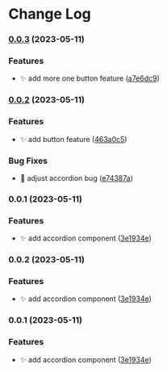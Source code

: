 # Change Log
### [0.0.3](https://github.com/bfutema/devstream-adm-next-13-vitest/compare/v0.0.2...v0.0.3) (2023-05-11)


### Features

* :sparkles: add more one button feature ([a7e6dc9](https://github.com/bfutema/devstream-adm-next-13-vitest/commit/a7e6dc992478282e706393edee19d0438ddc184e))

### [0.0.2](https://github.com/bfutema/devstream-adm-next-13-vitest/compare/v0.0.1...v0.0.2) (2023-05-11)


### Features

* :sparkles: add button feature ([463a0c5](https://github.com/bfutema/devstream-adm-next-13-vitest/commit/463a0c52e9e7e7cbda6f3bea133d40e8db7e1e77))


### Bug Fixes

* :hammer: adjust accordion bug ([e74387a](https://github.com/bfutema/devstream-adm-next-13-vitest/commit/e74387aecf02b44ce8f5a7eeed35314ef1bd555e))

### 0.0.1 (2023-05-11)


### Features

* :sparkles: add accordion component ([3e1934e](https://github.com/bfutema/devstream-adm-next-13-vitest/commit/3e1934e1fa4ca65341fcd5483a622663b693a8cc))

### 0.0.2 (2023-05-11)


### Features

* :sparkles: add accordion component ([3e1934e](https://github.com/bfutema/devstream-adm-next-13-vitest/commit/3e1934e1fa4ca65341fcd5483a622663b693a8cc))

### 0.0.1 (2023-05-11)


### Features

* :sparkles: add accordion component ([3e1934e](https://github.com/bfutema/devstream-adm-next-13-vitest/commit/3e1934e1fa4ca65341fcd5483a622663b693a8cc))

